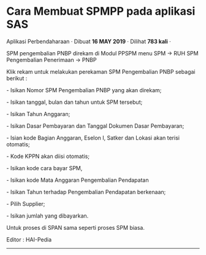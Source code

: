 Cara Membuat SPMPP pada aplikasi SAS
====================================

Aplikasi Perbendaharaan · Dibuat **16 MAY 2019** · Dilihat **783 kali** ·

SPM pengembalian PNBP direkam di Modul PPSPM menu SPM -> RUH SPM Pengembalian Penerimaan -> PNBP  
  

Klik rekam untuk melakukan perekaman SPM Pengembalian PNBP sebagai berikut :

\- Isikan Nomor SPM Pengembalian PNBP yang akan direkam;

\- Isikan tanggal, bulan dan tahun untuk SPM tersebut;

\- Isikan Tahun Anggaran;

\- Isikan Dasar Pembayaran dan Tanggal Dokumen Dasar Pembayaran;

\- Isian kode Bagian Anggaran, Eselon I, Satker dan Lokasi akan terisi otomatis;

\- Kode KPPN akan diisi otomatis;

\- Isikan kode cara bayar SPM,  

\- Isikan kode Mata Anggaran Pengembalian Pendapatan  

\- Isikan Tahun terhadap Pengembalian Pendapatan berkenaan;

\- Pilih Supplier;

\- Isikan jumlah yang dibayarkan.

  
Untuk proses di SPAN sama seperti proses SPM biasa.

  

  

Editor : HAI-Pedia  

  
  
  

* * *